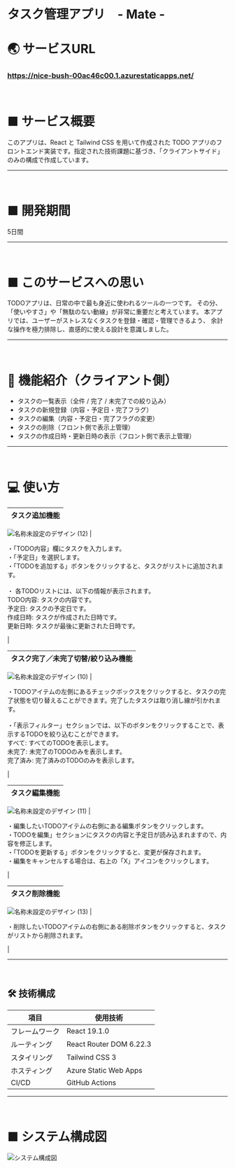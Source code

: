 # タスク管理アプリ　- Mate -


# 🌏 サービスURL
### https://nice-bush-00ac46c00.1.azurestaticapps.net/
<br>

# ■ サービス概要
このアプリは、React と Tailwind CSS を用いて作成された TODO アプリのフロントエンド実装です。指定された技術課題に基づき、「クライアントサイド」のみの構成で作成しています。

---
<br>

# ■ 開発期間
5日間

---
<br>

# ■ このサービスへの思い
TODOアプリは、日常の中で最も身近に使われるツールの一つです。
その分、「使いやすさ」や「無駄のない動線」が非常に重要だと考えています。
本アプリでは、ユーザーがストレスなくタスクを登録・確認・管理できるよう、
余計な操作を極力排除し、直感的に使える設計を意識しました。

---
<br>

# 🎯 機能紹介（クライアント側）

- タスクの一覧表示（全件 / 完了 / 未完了での絞り込み）
- タスクの新規登録（内容・予定日・完了フラグ）
- タスクの編集（内容・予定日・完了フラグの変更）
- タスクの削除（フロント側で表示上管理）
- タスクの作成日時・更新日時の表示（フロント側で表示上管理）

---
<br>

# 💻 使い方

| タスク追加機能 |
| :---: | 
![名称未設定のデザイン (12)](https://github.com/user-attachments/assets/00b1cfe1-b157-40c8-bce4-2f83b59644de)
| <p align="left">・「TODO内容」欄にタスクを入力します。<br>・「予定日」を選択します。<br>・「TODOを追加する」ボタンをクリックすると、タスクがリストに追加されます。<br><br>・ 各TODOリストには、以下の情報が表示されます。<br>TODO内容: タスクの内容です。<br>予定日: タスクの予定日です。<br>作成日時: タスクが作成された日時です。<br>更新日時: タスクが最後に更新された日時です。<p> |
<br>




| タスク完了／未完了切替/絞り込み機能 |
| :---: | 
![名称未設定のデザイン (10)](https://github.com/user-attachments/assets/4b20e92a-55a6-4c36-881e-613fe0caf2e8)
| <p align="left">・TODOアイテムの左側にあるチェックボックスをクリックすると、タスクの完了状態を切り替えることができます。完了したタスクは取り消し線が引かれます。<br> <br>・「表示フィルター」セクションでは、以下のボタンをクリックすることで、表示するTODOを絞り込むことができます。<br>すべて: すべてのTODOを表示します。<br> 未完了: 未完了のTODOのみを表示します。<br>完了済み: 完了済みのTODOのみを表示します。<p> |
<br>

| タスク編集機能 |
| :---: | 
![名称未設定のデザイン (11)](https://github.com/user-attachments/assets/420b3e77-3f0a-4b8f-86cb-88e59b9a8446)
| <p align="left">・編集したいTODOアイテムの右側にある編集ボタンをクリックします。<br>・TODOを編集」セクションにタスクの内容と予定日が読み込まれますので、内容を修正します。<br>・「TODOを更新する」ボタンをクリックすると、変更が保存されます。<br>・編集をキャンセルする場合は、右上の「X」アイコンをクリックします。<p> |
<br>

| タスク削除機能 |
| :---: | 
![名称未設定のデザイン (13)](https://github.com/user-attachments/assets/6d212c49-7974-4447-b335-74b6131e887d)
| <p align="left">・削除したいTODOアイテムの右側にある削除ボタンをクリックすると、タスクがリストから削除されます。<p> |


---
<br>

## 🛠 技術構成

| 項目           | 使用技術                         |
|----------------|----------------------------------|
| フレームワーク | React 19.1.0                    |
| ルーティング   | React Router DOM 6.22.3                    |
| スタイリング   | Tailwind CSS  3                   |
| ホスティング   | Azure Static Web Apps            |
| CI/CD          | GitHub Actions                   |



---
<br>

# ■ システム構成図

![システム構成図](https://github.com/user-attachments/assets/5960ccf0-78f6-4223-ae0f-fb4dbfd6a36f)




